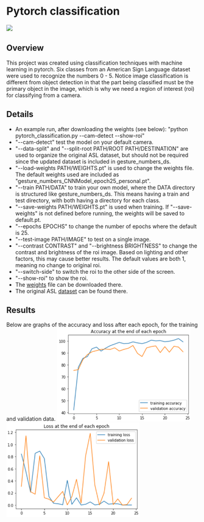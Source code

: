 # Pytorch classification
<img src="classification.gif">

## Overview
This project was created using classification techniques with machine learning in pytorch.  Six classes from an American Sign Language dataset were used to recognize the numbers 0 - 5.  Notice image classification is different from object detection in that the part being classified must be the primary object in the image, which is why we need a region of interest (roi) for classifying from a camera.

## Details
- An example run, after downloading the weights (see below): "python pytorch_classification.py --cam-detect --show-roi"
- "--cam-detect" test the model on your default camera.
- "--data-split" and "--split-root PATH/ROOT PATH/DESTINATION" are used to organize the original ASL dataset, but should not be required since the updated dataset is included in gesture_numbers_ds.
- "--load-weights PATH/WEIGHTS.pt" is used to change the weights file. The default weights used are included as "gesture_numbers_CNNModel_epoch25_personal.pt".
- "--train PATH/DATA" to train your own model, where the DATA directory is structured like gesture_numbers_ds. This means having a train and test directory, with both having a directory for each class.
- "--save-weights PATH/WEIGHTS.pt" is used when training. If "--save-weights" is not defined before running, the weights will be saved to default.pt.
- "--epochs EPOCHS" to change the number of epochs where the default is 25.
- "--test-image PATH/IMAGE" to test on a single image.
- "--contrast CONTRAST" and "--brightness BRIGHTNESS" to change the contrast and brightness of the roi image. Based on lighting and other factors, this may cause better results.  The default values are both 1, meaning no change to original roi.
- "--switch-side" to switch the roi to the other side of the screen.
- "--show-roi" to show the roi.
- The [weights](https://drive.google.com/file/d/1Hqf9vP2ywzi6o3-R_o15koSRBm_kA__p/view?usp=sharing) file can be downloaded there.
- The original ASL [dataset](https://www.kaggle.com/ardamavi/sign-language-digits-dataset) can be found there.

## Results
Below are graphs of the accuracy and loss after each epoch, for the training and validation data.
<img src="Accuracy.png" width='350'> <img src="Loss.png" width='350'>
